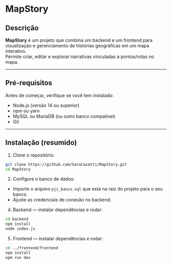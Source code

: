 # MapStory

## Descrição
**MapStory** é um projeto que combina um backend e um frontend para visualização e gerenciamento de histórias geográficas em um mapa interativo.  
Permite criar, editar e explorar narrativas vinculadas a pontos/rotas no mapa.

---

##  Pré-requisitos
Antes de começar, verifique se você tem instalado:
- Node.js (versão 14 ou superior)
- npm ou yarn
- MySQL ou MariaDB (ou outro banco compatível)
- Git

---

##  Instalação (resumido)
1. Clone o repositório:
```bash
git clone https://github.com/SaraCasatti/MapStory.git
cd MapStory
```

2. Configure o banco de dados:
- Importe o arquivo `pji_banco.sql` que está na raiz do projeto para o seu banco.
- Ajuste as credenciais de conexão no backend.

4. Backend — instalar dependências e rodar:
```bash
cd backend
npm install
node index.js
```
5. Frontend — instalar dependências e rodar:
```bash
cd ../frontend/frontend
npm install
npm run dev
```

